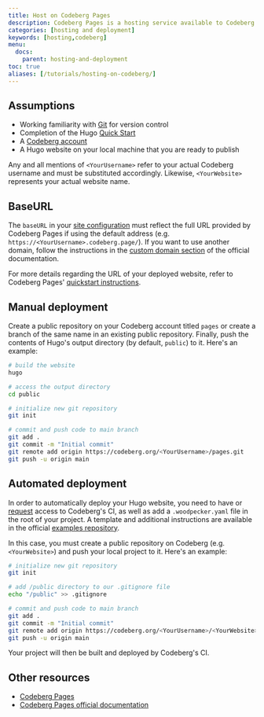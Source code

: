 ```yaml
---
title: Host on Codeberg Pages
description: Codeberg Pages is a hosting service available to Codeberg users which allows you to publish your Hugo website, as well as websites managed by other static site generators.
categories: [hosting and deployment]
keywords: [hosting,codeberg]
menu:
  docs:
    parent: hosting-and-deployment
toc: true
aliases: [/tutorials/hosting-on-codeberg/]
---
```


## Assumptions

* Working familiarity with [Git](https://git-scm.com/) for version control
* Completion of the Hugo [Quick Start]
* A [Codeberg account](https://codeberg.org/user/login)
* A Hugo website on your local machine that you are ready to publish

Any and all mentions of `<YourUsername>` refer to your actual Codeberg username and must be substituted accordingly. Likewise, `<YourWebsite>` represents your actual website name.

## BaseURL

The `baseURL` in your [site configuration](/getting-started/configuration/) must reflect the full URL provided by Codeberg Pages if using the default address (e.g. `https://<YourUsername>.codeberg.page/`). If you want to use another domain, follow the instructions in the [custom domain section](https://docs.codeberg.org/codeberg-pages/using-custom-domain/) of the official documentation.

For more details regarding the URL of your deployed website, refer to Codeberg Pages' [quickstart instructions](https://codeberg.page/).

## Manual deployment

Create a public repository on your Codeberg account titled `pages` or create a branch of the same name in an existing public repository. Finally, push the contents of Hugo's output directory (by default, `public`) to it. Here's an example:

```sh
# build the website
hugo

# access the output directory
cd public

# initialize new git repository
git init

# commit and push code to main branch
git add .
git commit -m "Initial commit"
git remote add origin https://codeberg.org/<YourUsername>/pages.git
git push -u origin main
```

## Automated deployment

In order to automatically deploy your Hugo website, you need to have or [request](https://codeberg.org/Codeberg-e.V./requests/issues/new?template=ISSUE_TEMPLATE%2fWoodpecker-CI.yaml) access to Codeberg's CI, as well as add a `.woodpecker.yaml` file in the root of your project. A template and additional instructions are available in the official [examples repository](https://codeberg.org/Codeberg-CI/examples/src/branch/main/Hugo/.woodpecker.yaml).

In this case, you must create a public repository on Codeberg (e.g. `<YourWebsite>`) and push your local project to it. Here's an example:

```sh
# initialize new git repository
git init

# add /public directory to our .gitignore file
echo "/public" >> .gitignore

# commit and push code to main branch
git add .
git commit -m "Initial commit"
git remote add origin https://codeberg.org/<YourUsername>/<YourWebsite>.git
git push -u origin main
```

Your project will then be built and deployed by Codeberg's CI.

## Other resources

* [Codeberg Pages](https://codeberg.page/)
* [Codeberg Pages official documentation](https://docs.codeberg.org/codeberg-pages/)

[Quick Start]: /getting-started/quick-start/
